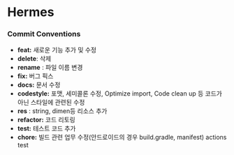 # Hermes


### Commit Conventions
- **feat:** 새로운 기능 추가 및 수정
- **delete**: 삭제
- **rename** : 파일 이름 변경
- **fix:** 버그 픽스
- **docs:** 문서 수정
- **codestyle:** 포맷, 세미콜론 수정, Optimize import, Code clean up 등 코드가 아닌 스타일에 관련된 수정
- **res** : string, dimen등 리소스 추가
- **refactor:** 코드 리토링
- **test:** 테스트 코드 추가
- **chore:** 빌드 관련 업무 수정(안드로이드의 경우 build.gradle, manifest)
actions test
